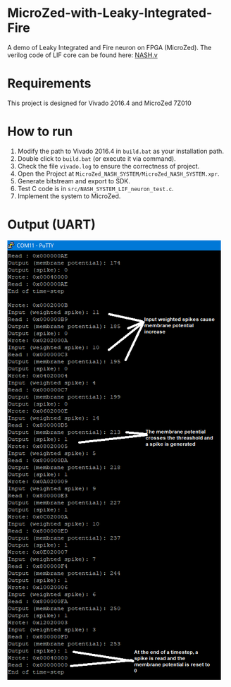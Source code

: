 # MicroZed-with-Leaky-Integrated-Fire
A demo of Leaky Integrated and Fire neuron on FPGA (MicroZed).
The verilog code of LIF core can be found here: [NASH.v](./ip_repo/NASH_SYSTEM_1.0/src/NASH.v)

# Requirements
This project is designed for Vivado 2016.4 and MicroZed 7Z010

# How to run

1. Modify the path to Vivado 2016.4 in `build.bat` as your installation path.
2. Double click to `build.bat` (or execute it via command).
3. Check the file `vivado.log` to ensure the correctness of project.
4. Open the Project at `MicroZed_NASH_SYSTEM/MicroZed_NASH_SYSTEM.xpr`.
5. Generate bitstream and export to SDK.
6. Test C code is in  `src/NASH_SYSTEM_LIF_neuron_test.c`.
7. Implement the system to MicroZed.


# Output (UART)
![Image of UART](screenshot.png)
